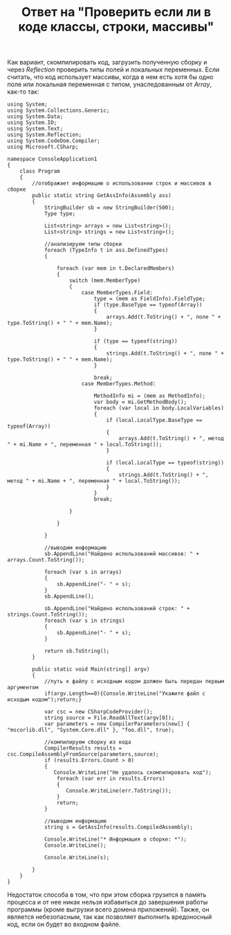 ﻿---
title: "Ответ на \"Проверить если ли в коде классы, строки, массивы\""
se.owner.user_id: 240512
se.owner.display_name: "MSDN.WhiteKnight"
se.owner.link: "https://ru.stackoverflow.com/users/240512/msdn-whiteknight"
se.answer_id: 810388
se.question_id: 809884
se.post_type: answer
se.is_accepted: False
---
<p>Как вариант, скомпилировать код, загрузить полученную сборку и через <em>Reflection</em> проверить типы полей и локальных переменных. Если считать, что код использует массивы, когда в нем есть хотя бы одно поле или локальная переменная с типом, унаследованным от <em>Array</em>, как-то так:</p>

<pre><code>using System;
using System.Collections.Generic;
using System.Data;
using System.IO;
using System.Text;
using System.Reflection;
using System.CodeDom.Compiler;
using Microsoft.CSharp;

namespace ConsoleApplication1
{    
    class Program
    {
        //отображает информацию о использовании строк и массивов в сборке
        public static string GetAssInfo(Assembly ass)
        {
            StringBuilder sb = new StringBuilder(500);
            Type type;

            List&lt;string&gt; arrays = new List&lt;string&gt;();
            List&lt;string&gt; strings = new List&lt;string&gt;();

            //анализируем типы сборки
            foreach (TypeInfo t in ass.DefinedTypes)
            {

                foreach (var mem in t.DeclaredMembers)
                {
                    switch (mem.MemberType)
                    {
                        case MemberTypes.Field:
                            type = (mem as FieldInfo).FieldType;
                            if (type.BaseType == typeof(Array))
                            {
                                arrays.Add(t.ToString() + ", поле " + type.ToString() + " " + mem.Name);
                            }

                            if (type == typeof(string))
                            {
                                strings.Add(t.ToString() + ", поле " + type.ToString() + " " + mem.Name);
                            }

                            break;
                        case MemberTypes.Method:

                            MethodInfo mi = (mem as MethodInfo);
                            var body = mi.GetMethodBody();
                            foreach (var local in body.LocalVariables)
                            {
                                if (local.LocalType.BaseType == typeof(Array))
                                {
                                    arrays.Add(t.ToString() + ", метод " + mi.Name + ", переменная " + local.ToString());
                                }

                                if (local.LocalType == typeof(string))
                                {
                                    strings.Add(t.ToString() + ", метод " + mi.Name + ", переменная " + local.ToString());
                                }
                            }
                            break;

                    }

                }

            }

            //выводим информацию
            sb.AppendLine("Найдено использований массивов: " + arrays.Count.ToString());    

            foreach (var s in arrays)
            {
                sb.AppendLine("- " + s);
            }
            sb.AppendLine();

            sb.AppendLine("Найдено использований строк: " + strings.Count.ToString());
            foreach (var s in strings)
            {
                sb.AppendLine("- " + s);
            }

            return sb.ToString();
        }

        public static void Main(string[] argv)
        {
            //путь к файлу с исходным кодом должен быть передан первым аргументом
            if(argv.Length==0){Console.WriteLine("Укажите файл с исходым кодом");return;}

            var csc = new CSharpCodeProvider();
            string source = File.ReadAllText(argv[0]);            
            var parameters = new CompilerParameters(new[] { "mscorlib.dll", "System.Core.dll" }, "foo.dll", true);

            //компилируем сборку из кода
            CompilerResults results = csc.CompileAssemblyFromSource(parameters,source);
            if (results.Errors.Count &gt; 0)
            {
               Console.WriteLine("Не удалось скомпилировать код");
                foreach (var err in results.Errors)
                {
                   Console.WriteLine(err.ToString());
                }
                return;
            }

            //выводим информацию
            string s = GetAssInfo(results.CompiledAssembly);

            Console.WriteLine("* Информация о сборке: *");
            Console.WriteLine();

            Console.WriteLine(s);             

        }       
    }        
}
</code></pre>

<p>Недостаток способа в том, что при этом сборка грузится в память процесса и от нее никак нельзя избавиться до завершения работы программы (кроме выгрузки всего домена приложений). Также, он является небезопасным, так как позволяет выполнить вредоносный код, если он будет во входном файле.</p>
